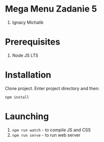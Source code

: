 # Mega Menu Zadanie 5

1. Ignacy Michalik

# Prerequisites

1. Node JS LTS

# Installation

Clone project. Enter project directory and then:
```
npm install
```

# Launching

1. ```npm run watch``` - to compile JS and CSS
2. ```npm run serve``` - to run web server
